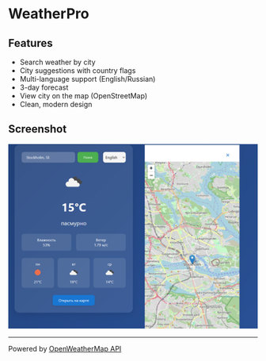 # WeatherPro
## Features

- Search weather by city
- City suggestions with country flags
- Multi-language support (English/Russian)
- 3-day forecast
- View city on the map (OpenStreetMap)
- Clean, modern design

## Screenshot

![WeatherPro screenshot](Screenshot_2.png)

---

Powered by [OpenWeatherMap API](https://openweathermap.org/api)
